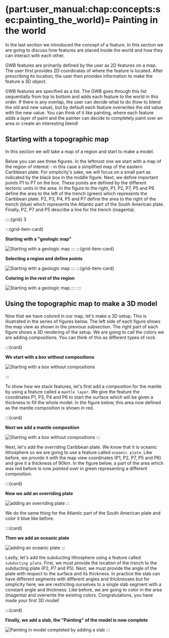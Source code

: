 (part:user_manual:chap:concepts:sec:painting_the_world)=
Painting in the world
=====================

In the last section we introduced the concept of a feature. In this section we are going to discuss how features are placed inside the world and how they can interact with each other. 

GWB features are primarily defined by the user as 2D features on a map. The user first provides 2D coordinates of where the feature is located. After prescribing its location, the user then provides information to make the feature a 3D object. 

GWB features are specified as a list. The GWB goes through this list sequentially from top to bottom and adds each feature to the world in this order. If there is any overlap, the user can decide what to do (how to blend the old and new value), but by default each feature overwrites the old value with the new value. You can think of it like painting, where each feature adds a layer of paint and the painter can decide to completely paint over an area or create an interesting blend!

Starting with a topographic map
-------------------------------

In this section we will take a map of a region and start to make a model. 

Below you can see three figures. In the leftmost one we start with a map of the region of interest - in this case a simplified map of the eastern Caribbean plate. For simplicity's sake, we will focus on a small part as indicated by the black box in the middle figure. Next, we define important points P1 to P7 on the box. These points are defined by the different tectonic units in the area. In the figure to the right, P1, P2, P7, P5 and P6 define the area to the left of the trench (green) which represents the Caribbean plate. P2, P3, P4, P5 and P7 define the area to the right of the trench (blue) which represents the Atlantic part of the South American plate. Finally, P2, P7 and P5 describe a line for the trench (magenta).


::::{grid} 3

:::{grid-item-card}

**Starting with a "geologic map"**

![Starting with a geologic map](../../_static/images/user_manual/map_to_top_view_v2_plain.svg)
:::
:::{grid-item-card}

**Selecting a region and define points**

![Starting with a geologic map](../../_static/images/user_manual/map_to_top_view_v2_plain_text_frame_sds.svg)
:::
:::{grid-item-card}

**Coloring in the rest of the region**

![Starting with a geologic map](../../_static/images/user_manual/map_to_top_view_v2_plain_text_frame_sds_orp_sdp.svg)
:::
::::



Using the topographic map to make a 3D model
--------------------------------------------

Now that we have colored in our map, let's make a 3D setup. This is illustrated in the series of figures below. The left side of each figure shows the map view as shown in the previous subsection. The right part of each figure shows a 3D rendering of the setup. We are going to call the colors we are adding compositions. You can think of this as different types of rock.

:::{card}

**We start with a box without compositions**

![Starting with a box without compositions](../../_static/images/user_manual/gwb_box_building_plain_text_frame.svg)

:::

To show how we stack features, let's first add a composition for the mantle by using a feature called a `mantle layer`. We give the feature the coordinates P1, P3, P4 and P6 to start the surface which will be given a thickness to fill the whole model. In the figure below, this area now defined as the mantle composition is shown in red.

:::{card}

**Next we add a mantle composition**

![Starting with a box without compositions](../../_static/images/user_manual/gwb_box_building_plain_text_frame_mtl.svg)
:::

Next, let's add the overriding Caribbean plate. We know that it is oceanic lithosphere so we are going to use a feature called `oceanic plate`. Like before, we provide it with the map view coordinates (P1, P2, P7, P5 and P6) and give it a thickness of 90km. In the figure below, a part of the area which was red before is now *painted over* in green representing a different composition.

:::{card}

**Now we add an overriding plate**


![adding an overriding plate](../../_static/images/user_manual/gwb_box_building_plain_text_frame_mtl_orp.svg)
:::

We do the same thing for the Atlantic part of the South American plate and color it blue like before.

:::{card}

**Then we add an oceanic plate**


![adding an oceanic plate](../../_static/images/user_manual/gwb_box_building_plain_text_frame_mtl_orp_sdp.svg)
:::

Lastly, let's add the subducting lithosphere using a feature called `subducting plate`. First, we must provide the location of the trench to the subducting plate (P2, P7 and P5). Next, we must provide the angle of the plate with respect to the surface and its thickness. In practice the slab can have different segments with different angles and thicknesses but for simplicity here, we are restricting ourselves to a single slab segment with a constant angle and thickness. Like before, we are going to color in the area (magenta) and overwrite the existing colors. Congratulations, you have made your first 3D model! 

:::{card}

**Finally, we add a slab, the "Painting" of the model is now complete**


![Painting in model completed by adding a slab](../../_static/images/user_manual/gwb_box_building_plain_text_frame_mtl_orp_sdp_sds.svg)
:::
